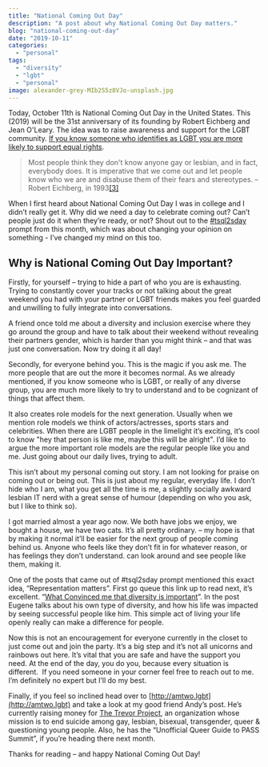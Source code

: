 ```yaml
---
title: "National Coming Out Day"
description: "A post about why National Coming Out Day matters."
blog: "national-coming-out-day"
date: "2019-10-11"
categories:
  - "personal"
tags:
  - "diversity"
  - "lgbt"
  - "personal"
image: alexander-grey-MIb2S5z8VJo-unsplash.jpg
---
```


Today, October 11th is National Coming Out Day in the United States. This (2019) will be the 31st anniversary of its founding by Robert Eichberg and Jean O'Leary. The idea was to raise awareness and support for the LGBT community. [If you know someone who identifies as LGBT you are more likely to support equal rights](https://www.hrc.org/resources/national-coming-out-day).

> Most people think they don't know anyone gay or lesbian, and in fact, everybody does. It is imperative that we come out and let people know who we are and disabuse them of their fears and stereotypes.
> – Robert Eichberg, in 1993[[3]](https://www.nytimes.com/1995/08/15/obituaries/robert-eichberg-50-gay-rights-leader.html)

When I first heard about National Coming Out Day I was in college and I didn’t really get it. Why did we need a day to celebrate coming out? Can’t people just do it when they’re ready, or not? Shout out to the [#tsql2sday](http://workingwithdevs.com/tsql2sday-119-changing-your-mind/) prompt from this month, which was about changing your opinion on something - I’ve changed my mind on this too.

## Why is National Coming Out Day Important?

Firstly, for yourself – trying to hide a part of who you are is exhausting. Trying to constantly cover your tracks or not talking about the great weekend you had with your partner or LGBT friends makes you feel guarded and unwilling to fully integrate into conversations.

A friend once told me about a diversity and inclusion exercise where they go around the group and have to talk about their weekend without revealing their partners gender, which is harder than you might think – and that was just one conversation. Now try doing it all day!

Secondly, for everyone behind you. This is the magic if you ask me. The more people that are out the more it becomes normal. As we already mentioned, if you know someone who is LGBT, or really of any diverse group, you are much more likely to try to understand and to be cognizant of things that affect them.

It also creates role models for the next generation. Usually when we mention role models we think of actors/actresses, sports stars and celebrities. When there are LGBT people in the limelight it’s exciting, it’s cool to know "hey that person is like me, maybe this will be alright". I’d like to argue the more important role models are the regular people like you and me. Just going about our daily lives, trying to adult.

This isn’t about my personal coming out story. I am not looking for praise on coming out or being out. This is just about my regular, everyday life. I don’t hide who I am, what you get all the time is me, a slightly socially awkward lesbian IT nerd with a great sense of humour (depending on who you ask, but I like to think so).

I got married almost a year ago now. We both have jobs we enjoy, we bought a house, we have two cats. It’s all pretty ordinary. – my hope is that by making it normal it’ll be easier for the next group of people coming behind us. Anyone who feels like they don’t fit in for whatever reason, or has feelings they don’t understand. can look around and see people like them, making it.

One of the posts that came out of #tsql2sday prompt mentioned this exact idea, “Representation matters”. First go queue this link up to read next, it’s excellent. “[What Convinced me that diversity is important](https://www.sqlgene.com/2019/10/08/what-convinced-me-that-diversity-is-important/)”. In the post Eugene talks about his own type of diversity, and how his life was impacted by seeing successful people like him. This simple act of living your life openly really can make a difference for people.

Now this is not an encouragement for everyone currently in the closet to just come out and join the party. It’s a big step and it’s not all unicorns and rainbows out here. It’s vital that you are safe and have the support you need. At the end of the day, you do you, because every situation is different.  If you need someone in your corner feel free to reach out to me. I’m definitely no expert but I’ll do my best.

Finally, if you feel so inclined head over to [http://amtwo.lgbt](http://amtwo.lgbt) and take a look at my good friend Andy’s post. He’s currently raising money for [The Trevor Project](https://www.thetrevorproject.org), an organization whose mission is to end suicide among gay, lesbian, bisexual, transgender, queer & questioning young people. Also, he has the “Unofficial Queer Guide to PASS Summit”, if you’re heading there next month.

Thanks for reading – and happy National Coming Out Day!
